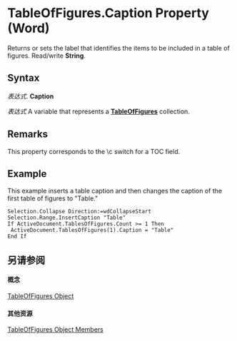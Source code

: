 
# TableOfFigures.Caption Property (Word)

Returns or sets the label that identifies the items to be included in a table of figures. Read/write  **String**.


## Syntax

 _表达式_. **Caption**

 _表达式_ A variable that represents a **[TableOfFigures](0a93d274-cd2e-3d65-48bc-b8fea84ff268.md)** collection.


## Remarks

This property corresponds to the \c switch for a TOC field.


## Example

This example inserts a table caption and then changes the caption of the first table of figures to "Table."


```
Selection.Collapse Direction:=wdCollapseStart 
Selection.Range.InsertCaption "Table" 
If ActiveDocument.TablesOfFigures.Count >= 1 Then 
 ActiveDocument.TablesOfFigures(1).Caption = "Table" 
End If
```


## 另请参阅


#### 概念


[TableOfFigures Object](0a93d274-cd2e-3d65-48bc-b8fea84ff268.md)
#### 其他资源


[TableOfFigures Object Members](http://msdn.microsoft.com/library/14c3e2a0-1306-742e-63a8-beeef8c2abd8%28Office.15%29.aspx)